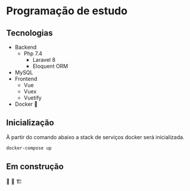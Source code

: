 # Programação de estudo

## Tecnologias

- Backend
  - Php 7.4
    - Laravel 8
    - Eloquent ORM
- MySQL
- Frontend
  - Vue
  - Vuex
  - Vuetify
- Docker 🐋

## Inicialização

À partir do comando abaixo a stack de serviços docker será inicializada.

```sh
docker-compose up
```

## Em construção

🚧 👷 🏗
